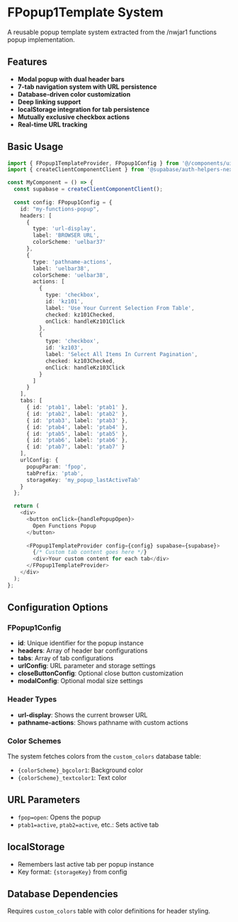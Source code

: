 # FPopup1Template System

A reusable popup template system extracted from the /nwjar1 functions popup implementation.

## Features

- **Modal popup with dual header bars**
- **7-tab navigation system with URL persistence**
- **Database-driven color customization**
- **Deep linking support**
- **localStorage integration for tab persistence**
- **Mutually exclusive checkbox actions**
- **Real-time URL tracking**

## Basic Usage

```typescript
import { FPopup1TemplateProvider, FPopup1Config } from '@/components/ui/FPopup1Template';
import { createClientComponentClient } from '@supabase/auth-helpers-nextjs';

const MyComponent = () => {
  const supabase = createClientComponentClient();
  
  const config: FPopup1Config = {
    id: "my-functions-popup",
    headers: [
      {
        type: 'url-display',
        label: 'BROWSER URL',
        colorScheme: 'uelbar37'
      },
      {
        type: 'pathname-actions',
        label: 'uelbar38',
        colorScheme: 'uelbar38',
        actions: [
          {
            type: 'checkbox',
            id: 'kz101',
            label: 'Use Your Current Selection From Table',
            checked: kz101Checked,
            onClick: handleKz101Click
          },
          {
            type: 'checkbox',
            id: 'kz103',
            label: 'Select All Items In Current Pagination',
            checked: kz103Checked,
            onClick: handleKz103Click
          }
        ]
      }
    ],
    tabs: [
      { id: 'ptab1', label: 'ptab1' },
      { id: 'ptab2', label: 'ptab2' },
      { id: 'ptab3', label: 'ptab3' },
      { id: 'ptab4', label: 'ptab4' },
      { id: 'ptab5', label: 'ptab5' },
      { id: 'ptab6', label: 'ptab6' },
      { id: 'ptab7', label: 'ptab7' }
    ],
    urlConfig: {
      popupParam: 'fpop',
      tabPrefix: 'ptab',
      storageKey: 'my_popup_lastActiveTab'
    }
  };

  return (
    <div>
      <button onClick={handlePopupOpen}>
        Open Functions Popup
      </button>
      
      <FPopup1TemplateProvider config={config} supabase={supabase}>
        {/* Custom tab content goes here */}
        <div>Your custom content for each tab</div>
      </FPopup1TemplateProvider>
    </div>
  );
};
```

## Configuration Options

### FPopup1Config

- **id**: Unique identifier for the popup instance
- **headers**: Array of header bar configurations
- **tabs**: Array of tab configurations
- **urlConfig**: URL parameter and storage settings
- **closeButtonConfig**: Optional close button customization
- **modalConfig**: Optional modal size settings

### Header Types

- **url-display**: Shows the current browser URL
- **pathname-actions**: Shows pathname with custom actions

### Color Schemes

The system fetches colors from the `custom_colors` database table:
- `{colorScheme}_bgcolor1`: Background color
- `{colorScheme}_textcolor1`: Text color

## URL Parameters

- `fpop=open`: Opens the popup
- `ptab1=active`, `ptab2=active`, etc.: Sets active tab

## localStorage

- Remembers last active tab per popup instance
- Key format: `{storageKey}` from config

## Database Dependencies

Requires `custom_colors` table with color definitions for header styling.